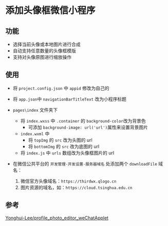 # 添加头像框微信小程序

## 功能
- 选择当前头像或本地图片进行合成
- 自动支持任意数量的头像框模版
- 支持对头像原图进行缩放操作

## 使用

- 将 `project.config.json` 中 `appid` 修改为自己的
- 将 `app.json`中 `navigationBarTitleText` 改为小程序标题
- `pages\index` 文件夹下
  - 将 `index.wxss` 中 `.container` 的 `background-color`改为背景色
    - 可添加 `background-image: url('url')`属性来设置背景图片
  - `index.wxml` 中
    - 将 `topImg` 的 `src` 改为头图的 url
    - 将 `bottomImg` 的 `src` 改为底图的 url
  - 将 `index.js` 中 `urls` 数组改为头像框图片的 url

- 在微信公共平台的 `开发管理-开发设置-服务器域名` 处添加两个 `downloadFile` 域名：

    1. 微信官方头像域名：`https://thirdwx.qlogo.cn`
    2. 图片资源的域名，如：`https://cloud.tsinghua.edu.cn`

## 参考
[Yonghui-Lee/profile_photo_editor_weChatApplet](https://github.com/Yonghui-Lee/profile_photo_editor_weChatApplet)
